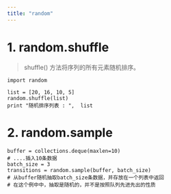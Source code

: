 ```yaml
---
title: "random"
---
```

# 1. random.shuffle
> shuffle() 方法将序列的所有元素随机排序。

```
import random

list = [20, 16, 10, 5]
random.shuffle(list)
print "随机排序列表 : ",  list
```

# 2. random.sample
```
buffer = collections.deque(maxlen=10)
# ....插入10条数据
batch_size = 3
transitions = random.sample(buffer, batch_size)
# 从buffer随机抽取batch_size条数据，并存放在一个列表中返回
# 在这个例中中，抽取是随机的，并不是按照队列先进先出的性质
```